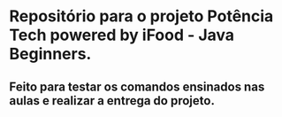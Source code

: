# Repositório para o projeto Potência Tech powered by iFood - Java Beginners.

## Feito para testar os comandos ensinados nas aulas e realizar a entrega do projeto.
